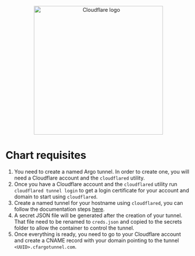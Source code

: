 <p align="center">
  <a href="https://hub.docker.com/r/erisamoe/cloudflared">
    <img src="https://cdn.svgporn.com/logos/cloudflare.svg" alt="Cloudflare logo" title="Cloudflared" width="350"/>
  </a>
</p>

# Chart requisites

1. You need to create a named Argo tunnel. In order to create one, you will need a Cloudflare account and the `cloudflared` utility.
2. Once you have a Cloudflare account and the `cloudflared` utility run `cloudflared tunnel login` to get a login certificate for your account and domain to start using `cloudflared`.
3. Create a named tunnel for your hostname using `cloudflared`, you can follow the documentation steps [here](https://developers.cloudflare.com/cloudflare-one/connections/connect-apps/create-tunnel).
4. A secret JSON file will be generated after the creation of your tunnel. That file need to be renamed to `creds.json` and copied to the secrets folder to allow the container to control the tunnel.
5. Once everything is ready, you need to go to your Cloudflare account and create a CNAME record with your domain pointing to the tunnel `<UUID>.cfargotunnel.com`.
